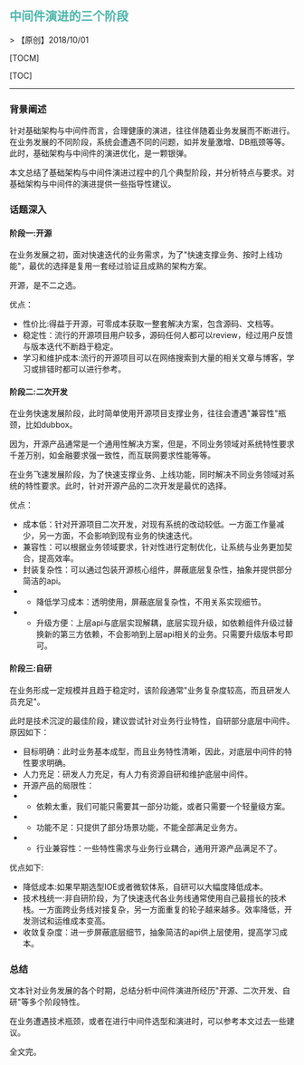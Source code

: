 <h2 style="color:#4db6ac !important" >中间件演进的三个阶段</h2>
> 【原创】2018/10/01

[TOCM]

[TOC]

---

### 背景阐述
针对基础架构与中间件而言，合理健康的演进，往往伴随着业务发展而不断进行。
在业务发展的不同阶段，系统会遭遇不同的问题，如并发量激增、DB瓶颈等等。此时，基础架构与中间件的演进优化，是一颗银弹。

本文总结了基础架构与中间件演进过程中的几个典型阶段，并分析特点与要求。对基础架构与中间件的演进提供一些指导性建议。

### 话题深入

#### 阶段一:开源
在业务发展之初，面对快速迭代的业务需求，为了"快速支撑业务、按时上线功能"，最优的选择是复用一套经过验证且成熟的架构方案。

开源，是不二之选。

优点：
- 性价比:得益于开源，可零成本获取一整套解决方案，包含源码、文档等。
- 稳定性：流行的开源项目用户较多，源码任何人都可以review，经过用户反馈与版本迭代不断趋于稳定。
- 学习和维护成本:流行的开源项目可以在网络搜索到大量的相关文章与博客，学习或排错时都可以进行参考。

#### 阶段二:二次开发
在业务快速发展阶段，此时简单使用开源项目支撑业务，往往会遭遇"兼容性"瓶颈，比如dubbox。

因为，开源产品通常是一个通用性解决方案，但是，不同业务领域对系统特性要求千差万别，如金融要求强一致性，而互联网要求性能等等。

在业务飞速发展阶段，为了快速支撑业务、上线功能，同时解决不同业务领域对系统的特性要求。此时，针对开源产品的二次开发是最优的选择。

优点：
- 成本低：针对开源项目二次开发，对现有系统的改动较低。一方面工作量减少，另一方面，不会影响到现有业务的快速迭代。
- 兼容性：可以根据业务领域要求，针对性进行定制优化，让系统与业务更加契合，提高效率。
- 封装复杂性：可以通过包装开源核心组件，屏蔽底层复杂性，抽象并提供部分简洁的api。
- - 降低学习成本：透明使用，屏蔽底层复杂性，不用关系实现细节。
- - 升级方便：上层api与底层实现解耦，底层实现升级，如依赖组件升级过替换新的第三方依赖，不会影响到上层api相关的业务。只需要升级版本号即可。

#### 阶段三:自研
在业务形成一定规模并且趋于稳定时，该阶段通常"业务复杂度较高，而且研发人员充足"。

此时是技术沉淀的最佳阶段，建议尝试针对业务行业特性，自研部分底层中间件。原因如下：

- 目标明确：此时业务基本成型，而且业务特性清晰，因此，对底层中间件的特性要求明确。
- 人力充足：研发人力充足，有人力有资源自研和维护底层中间件。
- 开源产品的局限性：
- - 依赖太重，我们可能只需要其一部分功能，或者只需要一个轻量级方案。
- - 功能不足：只提供了部分场景功能，不能全部满足业务方。
- - 行业兼容性：一些特性需求与业务行业耦合，通用开源产品满足不了。

优点如下:
- 降低成本:如果早期选型IOE或者微软体系，自研可以大幅度降低成本。
- 技术栈统一:非自研阶段，为了快速迭代各业务线通常使用自己最擅长的技术栈。一方面跨业务线对接复杂，另一方面重复的轮子越来越多。效率降低，开发测试和运维成本变高。
- 收敛复杂度：进一步屏蔽底层细节，抽象简洁的api供上层使用，提高学习成本。

### 总结
文本针对业务发展的各个时期，总结分析中间件演进所经历"开源、二次开发、自研"等多个阶段特性。

在业务遭遇技术瓶颈，或者在进行中间件选型和演进时，可以参考本文过去一些建议。

全文完。